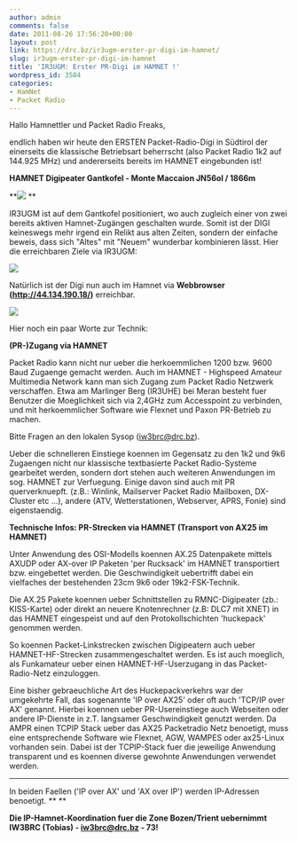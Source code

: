 ```yaml
---
author: admin
comments: false
date: 2011-08-26 17:56:20+00:00
layout: post
link: https://drc.bz/ir3ugm-erster-pr-digi-im-hamnet/
slug: ir3ugm-erster-pr-digi-im-hamnet
title: 'IR3UGM: Erster PR-Digi im HAMNET !'
wordpress_id: 3584
categories:
- HamNet
- Packet Radio
---
```


Hallo Hamnettler und Packet Radio Freaks,

endlich haben wir heute den ERSTEN Packet-Radio-Digi in Südtirol der einerseits die klassische Betriebsart beherrscht (also Packet Radio 1k2 auf 144.925 MHz) und andererseits bereits im HAMNET eingebunden ist!

**HAMNET Digipeater Gantkofel - Monte Maccaion JN56ol / 1866m**

**[![](https://drc.bz/wp-content/uploads/2011/08/paxon_ir3ugm.png)](https://drc.bz/wp-content/uploads/2011/08/paxon_ir3ugm.png)
**

IR3UGM ist auf dem Gantkofel positioniert, wo auch zugleich einer von zwei bereits aktiven Hamnet-Zugängen geschalten wurde. Somit ist der DIGI keineswegs mehr irgend ein Relikt aus alten Zeiten, sondern der einfache beweis, dass sich "Altes" mit "Neuem" wunderbar kombinieren lässt. Hier die erreichbaren Ziele via IR3UGM:

[![](https://drc.bz/wp-content/uploads/2011/08/destinations.png)](https://drc.bz/wp-content/uploads/2011/08/destinations.png)

Natürlich ist der Digi nun auch im Hamnet via **Webbrowser (http://44.134.190.18/)** erreichbar.

[![](https://drc.bz/wp-content/uploads/2011/08/browser_ir3ugm.png)](https://drc.bz/wp-content/uploads/2011/08/browser_ir3ugm.png)

Hier noch ein paar Worte zur Technik:

**(PR-)Zugang via HAMNET**

Packet Radio kann nicht nur ueber die herkoemmlichen 1200 bzw. 9600 Baud Zugaenge gemacht werden. Auch im HAMNET - Highspeed Amateur Multimedia Network kann man sich Zugang zum Packet Radio Netzwerk verschaffen. Etwa am Marlinger Berg (IR3UHE) bei Meran besteht fuer Benutzer die Moeglichkeit sich via 2,4GHz zum Accesspoint zu verbinden, und mit herkoemmlicher Software wie Flexnet und Paxon PR-Betrieb zu machen.

Bitte Fragen an den lokalen Sysop (iw3brc@drc.bz).

Ueber die schnelleren Einstiege koennen im Gegensatz zu den 1k2 und 9k6 Zugaengen nicht nur klassische textbasierte Packet Radio-Systeme gearbeitet werden, sondern dort stehen auch weiteren Anwendungen im sog. HAMNET zur Verfuegung. Einige davon sind auch mit PR querverknuepft. (z.B.: Winlink, Mailserver Packet Radio Mailboxen, DX-Cluster etc ...), andere (ATV, Wetterstationen, Webserver, APRS, Fonie) sind eigenstaendig.

**Technische Infos: PR-Strecken via HAMNET (Transport von AX25 im HAMNET)**

Unter Anwendung des OSI-Modells koennen AX.25 Datenpakete mittels AXUDP oder AX-over IP Paketen 'per Rucksack' im HAMNET transportiert bzw. eingebettet werden. Die Geschwindigkeit uebertrifft dabei ein vielfaches der bestehenden 23cm 9k6 oder 19k2-FSK-Technik.

Die AX.25 Pakete koennen ueber Schnittstellen zu RMNC-Digipeater (zb.: KISS-Karte) oder direkt an neuere Knotenrechner (z.B: DLC7 mit XNET) in das HAMNET eingespeist und auf den Protokollschichten 'huckepack' genommen werden.

So koennen Packet-Linkstrecken zwischen Digipeatern auch ueber HAMNET-HF-Strecken zusammengeschaltet werden. Es ist auch moeglich, als Funkamateur ueber einen HAMNET-HF-Userzugang in das Packet-Radio-Netz einzuloggen.

Eine bisher gebraeuchliche Art des Huckepackverkehrs war der umgekehrte Fall, das sogenannte 'IP over AX25' oder oft auch 'TCP/IP over AX' genannt. Hierbei koennen ueber PR-Usereinstiege auch Webseiten oder andere IP-Dienste in z.T. langsamer Geschwindigkeit genutzt werden. Da AMPR einen TCPIP Stack ueber das AX25 Packetradio Netz benoetigt, muss eine entsprechende Software wie Flexnet, AGW, WAMPES oder ax25-Linux vorhanden sein. Dabei ist der TCPIP-Stack fuer die jeweilige Anwendung transparent und es koennen diverse gewohnte Anwendungen verwendet werden.



* * *



In beiden Faellen ('IP over AX' und 'AX over IP') werden IP-Adressen benoetigt.
** **

**Die IP-Hamnet-Koordination fuer die Zone Bozen/Trient uebernimmt IW3BRC (Tobias) - iw3brc@drc.bz - 73!**
